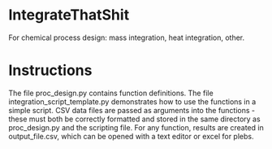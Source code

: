 # IntegrateThatShit
For chemical process design: mass integration, heat integration, other.

# Instructions
The file proc_design.py contains function definitions. The file integration_script_template.py demonstrates how to use the functions in a simple script. CSV data files are passed as arguments into the functions - these must both be correctly formatted and stored in the same directory as proc_design.py and the scripting file. For any function, results are created in output_file.csv, which can be opened with a text editor or excel for plebs.
